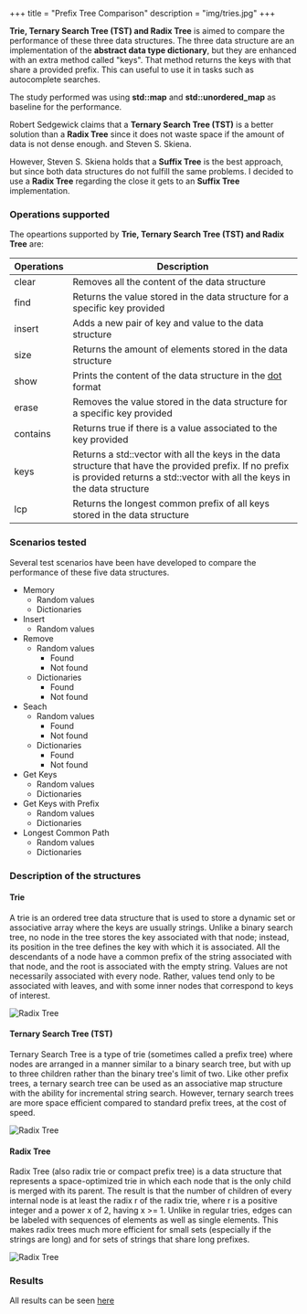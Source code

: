 +++
title = "Prefix Tree Comparison"
description = "img/tries.jpg"
+++

**Trie, Ternary Search Tree (TST) and Radix Tree** is aimed to compare the performance of these three data structures. The three data structure are an implementation of the **abstract data type dictionary**, but they are enhanced with an extra method called "keys". That method returns the keys with that share a provided prefix. This can useful to use it in tasks such as autocomplete searches.

The study performed was using **std::map** and **std::unordered_map** as baseline for the performance.

Robert Sedgewick claims that a **Ternary Search Tree (TST)** is a better solution than a **Radix Tree** since it does not waste space if the amount of data is not dense enough. and Steven S. Skiena.

However, Steven S. Skiena holds that a **Suffix Tree** is the best approach, but since both data structures do not fulfill the same problems. I decided to use a **Radix Tree** regarding the close it gets to an **Suffix Tree** implementation.

### Operations supported

The opeartions supported by **Trie, Ternary Search Tree (TST) and Radix Tree** are:

| Operations | Description |
|---|---|
| clear | Removes all the content of the data structure |
| find | Returns the value stored in the data structure for a specific key provided |
| insert | Adds a new pair of key and value to the data structure |
| size | Returns the amount of elements stored in the data structure |
| show | Prints the content of the data structure in the [dot](https://en.wikipedia.org/wiki/DOT_(graph_description_language)) format |
| erase | Removes the value stored in the data structure for a specific key provided |
| contains | Returns true if there is a value associated to the key provided |
| keys | Returns a std::vector with all the keys in the data structure that have the provided prefix. If no prefix is provided returns a std::vector with all the keys in the data structure |
| lcp | Returns the longest common prefix of all keys stored in the data structure |

### Scenarios tested

Several test scenarios have been have developed to compare the performance of these five data structures.

* Memory
    * Random values
    * Dictionaries
* Insert
    * Random values
* Remove
    * Random values
        * Found
        * Not found
    * Dictionaries
        * Found
        * Not found
* Seach
    * Random values
        * Found
        * Not found
    * Dictionaries
        * Found
        * Not found
* Get Keys
    * Random values
    * Dictionaries
* Get Keys with Prefix
    * Random values
    * Dictionaries
* Longest Common Path
    * Random values
    * Dictionaries

### Description of the structures

#### Trie

A trie is an ordered tree data structure that is used to store a dynamic set or associative array where the keys are usually strings. Unlike a binary search tree, no node in the tree stores the key associated with that node; instead, its position in the tree defines the key with which it is associated. All the descendants of a node have a common prefix of the string associated with that node, and the root is associated with the empty string. Values are not necessarily associated with every node. Rather, values tend only to be associated with leaves, and with some inner nodes that correspond to keys of interest.

![Radix Tree](/img/tries/trie.jpg)

#### Ternary Search Tree (TST)

Ternary Search Tree is a type of trie (sometimes called a prefix tree) where nodes are arranged in a manner similar to a binary search tree, but with up to three children rather than the binary tree's limit of two. Like other prefix trees, a ternary search tree can be used as an associative map structure with the ability for incremental string search. However, ternary search trees are more space efficient compared to standard prefix trees, at the cost of speed.

![Radix Tree](/img/tries/tst.jpg)

#### Radix Tree

Radix Tree (also radix trie or compact prefix tree) is a data structure that represents a space-optimized trie in which each node that is the only child is merged with its parent. The result is that the number of children of every internal node is at least the radix r of the radix trie, where r is a positive integer and a power x of 2, having x >= 1. Unlike in regular tries, edges can be labeled with sequences of elements as well as single elements. This makes radix trees much more efficient for small sets (especially if the strings are long) and for sets of strings that share long prefixes.

![Radix Tree](/img/tries/radix.jpg)

### Results

All results can be seen [here](https://oscarforner.com/blog/prefix-trees-comparison/)
